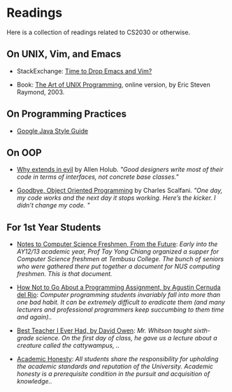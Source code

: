 # Readings

Here is a collection of readings related to CS2030 or otherwise.

## On UNIX, Vim, and Emacs

* StackExchange: [Time to Drop Emacs and Vim?](https://softwareengineering.stackexchange.com/questions/61738/time-to-drop-emacs-and-vi)

* Book: [The Art of UNIX Programming](http://www.catb.org/~esr/writings/taoup/html/), online version, by Eric Steven Raymond, 2003. 

## On Programming Practices

* [Google Java Style Guide](https://google.github.io/styleguide/javaguide.html)

## On OOP

* [Why extends in evil](https://www.javaworld.com/article/2073649/core-java/why-extends-is-evil.html) by Allen Holub. _"Good designers write most of their code in terms of interfaces, not concrete base classes."_

* [Goodbye, Object Oriented Programming](https://medium.com/@cscalfani/goodbye-object-oriented-programming-a59cda4c0e53#.nvxhohbjs) by Charles Scalfani. _"One day, my code works and the next day it stops working. Here’s the kicker. I didn’t change my code.
"_

## For 1st Year Students

* [Notes to Computer Science Freshmen, From the Future](https://docs.google.com/document/d/1FbCWcnnajHWk594dKmN35b_we50WZf_-cwxqg-cYaRY/edit?pli=1): _Early into the AY12/13 academic year, Prof Tay Yong Chiang organized a supper for Computer Science freshmen at Tembusu College. The bunch of seniors who were gathered there put together a document for NUS computing freshmen. This is that document._

* [How Not to Go About a Programming Assignment, by Agustin Cernuda del Rio](http://people.irisa.fr/Martin.Quinson/Teaching/how-not-to-code.pdf): _Computer programming students invariably fall into more than one bad habit. It can be extremely difficult to eradicate them (and many lecturers and professional programmers keep succumbing to them time and again).._

* [Best Teacher I Ever Had, by David Owen](http://www.comp.nus.edu.sg/~leonghw/Courses/cattywampus.html): _Mr. Whitson taught sixth-grade science. On the first day of class, he gave us a lecture about a creature called the cattywampus, .._

* [Academic Honesty](http://www.comp.nus.edu.sg/cug/plagiarism): _All students share the responsibility for upholding the academic standards and reputation of the University. Academic honesty is a prerequisite condition in the pursuit and acquisition of knowledge.._


